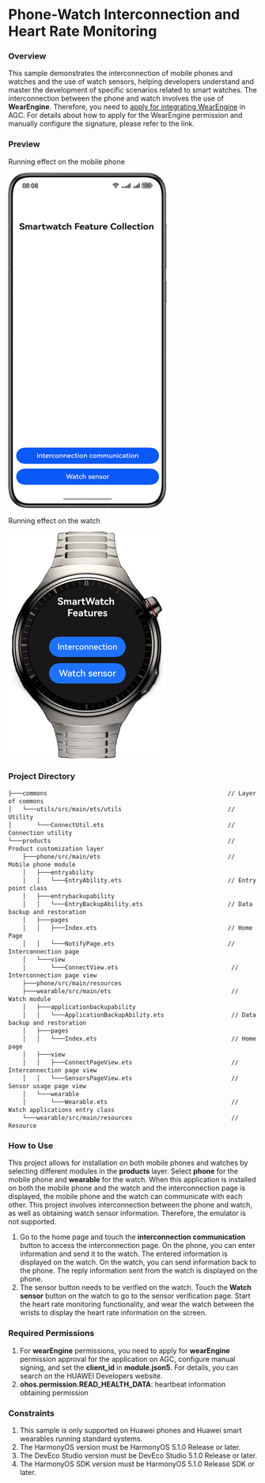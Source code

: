 # Phone-Watch Interconnection and Heart Rate Monitoring

### **Overview**

This sample demonstrates the interconnection of mobile phones and watches and the use of watch sensors, helping developers understand and master the development of specific scenarios related to smart watches. The interconnection between the phone and watch involves the use of **WearEngine**. Therefore, you need to [apply for integrating WearEngine](https://developer.huawei.com/consumer/en/doc/harmonyos-guides/wearengine_apply) in AGC. For details about how to apply for the WearEngine permission and manually configure the signature, please refer to the link.

### **Preview**
Running effect on the mobile phone

![](./screenshots/phone_en.png)

Running effect on the watch

![](./screenshots/watch_en.png)


### **Project Directory**
```                                      
├───commons                                                   // Layer of commons 
│   └───utils/src/main/ets/utils                              // Utility 
│       └───ConnectUtil.ets                                   // Connection utility 
└───products                                                  // Product customization layer 
    ├───phone/src/main/ets                                    // Mobile phone module 
    │   ├───entryability                             
    │   │   └───EntryAbility.ets                              // Entry point class 
    │   ├───entrybackupability                       
    │   │   └───EntryBackupAbility.ets                        // Data backup and restoration 
    │   ├───pages                       
    │   │   ├───Index.ets                                     // Home Page       
    │   │   └───NotifyPage.ets                                // Interconnection page     
    │   └───view                                    
    │       └───ConnectView.ets                                // Interconnection page view 
    ├───phone/src/main/resources  
    ├───wearable/src/main/ets                                  // Watch module 
    │   ├───applicationbackupability                             
    │   │   └───ApplicationBackupAbility.ets                   // Data backup and restoration 
    │   ├───pages                       
    │   │   └───Index.ets                                      // Home page 
    │   ├───view     
    │   │   ├───ConnectPageView.ets                            // Interconnection page view 
    │   │   └───SensorsPageView.ets                            // Sensor usage page view 
    │   └───wearable                                    
    │       └───Wearable.ets                                   // Watch applications entry class 
    └───wearable/src/main/resources                            // Resource
```

### **How to Use**
This project allows for installation on both mobile phones and watches by selecting different modules in the **products** layer. Select **phone** for the mobile phone and **wearable** for the watch. When this application is installed on both the mobile phone and the watch and the interconnection page is displayed, the mobile phone and the watch can communicate with each other. This project involves interconnection between the phone and watch, as well as obtaining watch sensor information. Therefore, the emulator is not supported.
1. Go to the home page and touch the **interconnection communication** button to access the interconnection page. On the phone, you can enter information and send it to the watch. The entered information is displayed on the watch. On the watch, you can send information back to the phone. The reply information sent from the watch is displayed on the phone.
2. The sensor button needs to be verified on the watch. Touch the **Watch sensor** button on the watch to go to the sensor verification page. Start the heart rate monitoring functionality, and wear the watch between the wrists to display the heart rate information on the screen.

### **Required Permissions**

1. For **wearEngine** permissions, you need to apply for **wearEngine** permission approval for the application on AGC, configure manual signing, and set the **client_id** in **module.json5**. For details, you can search on the HUAWEI Developers website.
2. **ohos.permission.READ_HEALTH_DATA**: heartbeat information obtaining permission


### **Constraints**

1. This sample is only supported on Huawei phones and Huawei smart wearables running standard systems.
2. The HarmonyOS version must be HarmonyOS 5.1.0 Release or later.
3. The DevEco Studio version must be DevEco Studio 5.1.0 Release or later.
4. The HarmonyOS SDK version must be HarmonyOS 5.1.0 Release SDK or later.